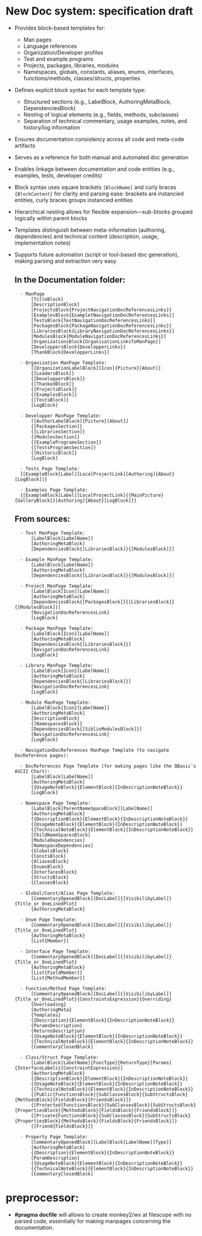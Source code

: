 # New Doc system: specification draft

- Provides block-based templates for:
	- Man pages
	- Language references
	- Organization/Developer profiles
	- Test and example programs
	- Projects, packages, libraries, modules
	- Namespaces, globals, constants, aliases, enums, interfaces, functions/methods, classes/structs, properties
- Defines explicit block syntax for each template type:
	- Structured sections (e.g., LabelBlock, AuthoringMetaBlock, DependenciesBlock)
	- Nesting of logical elements (e.g., fields, methods, subclasses)
	- Separation of technical commentary, usage examples, notes, and history/log information
- Ensures documentation consistency across all code and meta-code artifacts
- Serves as a reference for both manual and automated doc generation
- Enables linkage between documentation and code entities (e.g., examples, tests, developer credits)
- Block syntax uses square brackets `[BlockName]` and curly braces `{BlockContent}` for clarity and parsing ease: brackets are instancied entities, curly braces groups instancied entities
- Hierarchical nesting allows for flexible expansion—sub-blocks grouped logically within parent blocks
- Templates distinguish between meta-information (authoring, dependencies) and technical content (description, usage, implementation notes)
- Supports future automation (script or tool-based doc generation), making parsing and extraction very easy

 	## In the Documentation folder:
	
		- ManPage
			[TitleBlock]
			[DescriptionBlock]
  			[ProjectsBlock{ProjectNavigationDocReferencesLinks}]
  			[ExamplesBlock{ExampletNavigationDocReferencesLinks}]
  			[TestsBlock{TestNavigationDocReferencesLinks}]
  			[PackagesBlock{PackageNavigationDocReferencesLinks}]
  			[LibrariesBlock{LibraryNavigationDocReferencesLinks}]
  			[ModulesBlock{ModuleNavigationDocReferencesLinks}]
			[OrganizationsBlock{OrganisationLinksToManPage}]
			[DeveloppersBlock{DevelopperLinks}]
			[ThankBlock{DevelopperLinks}]
  
		- Organization ManPage Template:
			[[OrganizationLabelBlock][Icon]{Picture}[About]]
			{[LeadersBlock]}
			{[DeveloppersBlock]}
			{[ThankedBlock]}
			{[ProjectsBlock]}
			{[ExamplesBlock]}
			{[TestsBlock]}
			[LogBlock]

		- Developper ManPage Template:
			[[AuthorLabelBlock]{Picture}[About]]
			{[PackagesSection]}
			{[LibrariesSection]}
			{[ModulesSection]}
			{[ExampleProgramsSection]}
			{[TestsProgramsSection]}
			{[HistoricBlock]}
			[LogBlock]
			
		- Tests Page Template:
		{[ExampleBlock[Label][LocalProjectLink][Authoring]{About}[LogBlock]]}
			
		- Examples Page Template:
		{[ExampleBlock[Label][LocalProjectLink]{{MainPicture}{GalleryBlock}}[Authoring]{About}[LogBlock]]}

	## From sources:

		- Test ManPage Template:
			[LabelBlock[LabelName]]
			[AuthoringMetaBlock]
			[DependenciesBlock{[LibrariesBlock]}{[ModulesBlock]}]
		
		- Example ManPage Template:
			[LabelBlock[LabelName]]
			[AuthoringMetaBlock]
			[DependenciesBlock{[LibrariesBlock]}{[ModulesBlock]}]
		
		- Project ManPage Template:
			[LabelBlock[Icon][LabelName]]
			[AuthoringMetaBlock]
			[DependenciesBlock{[PackagesBlock]}{[LibrariesBlock]}{[ModulesBlock]}]
  			{NavigationDocReferencesLink}
			[LogBlock]
	
		- Package ManPage Template:
			[LabelBlock{Icon}[LabelName]]
			[AuthoringMetaBlock]
			[DependenciesBlock{[LibrariesBlock]}]
  			{NavigationDocReferencesLink}
			[LogBlock]
		
		- Library ManPage Template:
			[LabelBlock{Icon}[LabelName]]
			[AuthoringMetaBlock]
			[DependenciesBlock{[LibrariesBlock]}]
  			{NavigationDocReferencesLink}
			[LogBlock]
		
		- Module ManPage Template:
			[LabelBlock{Icon}[LabelName]]
			[AuthoringMetaBlock]
			{DescriptionBlock}
			{[NamespacesBlock]}
			[DependenciesBlock{[SiblinModulesBlock]}]
  			{NavigationDocReferencesLink}
			[LogBlock]

		- NavigationDocReferences ManPage Template (to navigate DocReference pages):

  		- DocReferences Page Template (for making pages like the QBasic's ASCII Chart):
  			[LabelBlock[LabelName]]
  			[AuthoringMetaBlock]
			{{UsageNoteBlock}{ElementBlock}{InDescriptionNoteBlock}}
  			[LogBlock]

		- Namespace Page Template:
			[LabelBlock[ParentNameSpaceBlock][LabelName]]
			{AuthoringMetaBlock}
			{{DescriptionBlock}{ElementBlock}{InDescriptionNoteBlock}}
			{{UsageNoteBlock}{ElementBlock}{InDescriptionNoteBlock}}
			{{TechnicalNoteBlock}{ElementBlock}{InDescriptionNoteBlock}}
			[ChildNameSpacesBlock]
			[ModuleDependencies]
			[NamespaceDependencies]
			{GlobalsBlock}
			{ConstsBlock}
			{AliasesBlock}
			{EnumsBlock}
			{InterfacesBlock}
			{StructsBlock}
			{ClassesBlock}

		- Global/Const/Alias Page Template:
			[CommentaryOpenedBlock][DocLabel]{[VisibilibyLabel]}{Title_or_OneLinedPlot} 	
			{AuthoringMetaBlock}
		
		- Enum Page Template:
			[CommentaryOpenedBlock][DocLabel]{[VisibilibyLabel]}{Title_or_OneLinedPlot} 	
			{AuthoringMetaBlock}
			[List{Member}]
		
		- Interface Page Template:
			[CommentaryOpenedBlock][DocLabel]{[VisibilibyLabel]}{Title_or_OneLinedPlot} 	
			{AuthoringMetaBlock}
			[List{FieldMember}]
			[List{MethodMember}]
	
		- Function/Method Page Template:
		 	[CommentaryOpenedBlock][DocLabel]{[VisibilibyLabel]}{Title_or_OneLinedPlot}{ConstraintsExpression}{Overriding}
		 	{Overloading}
		 	{AuthoringMeta}
		 	{Templates}
		 	{{Description}{ElementBlock}{InDescriptionNoteBlock}}
		 	{ParamsDescription}
		 	{ReturnsDescription}
		 	{{UsageNoteBlock}{ElementBlock}{InDescriptionNoteBlock}}
		 	{{TechnicalNoteBlock}{ElementBlock}{InDescriptionNoteBlock}}
		 	[CommentaryClosedBlock]

		- Class/Struct Page Template:
			[LabelBlock[LabelName]{FuncType}{ReturnType}[Params]{InterfaceLabels}{ConstraintExpression}]
			{AuthoringMetaBlock}
			{{DescriptionBlock}{ElementBlock}{InDescriptionNoteBlock}}
			{{UsageNoteBlock}{ElementBlock}{InDescriptionNoteBlock}}
			{{TechnicalNoteBlock}{ElementBlock}{InDescriptionNoteBlock}}
			{[Public{FunctionsBlock}{SubClassesBlock}{SubStructsBlock}{MethodsBlock}{FieldsBlock}{FriendsBlock}]}
			{[Protected{FunctionsBlock}{SubClassesBlock}{SubStructsBlock}{PropertiesBlock}{MethodsBlock}{FieldsBlock}{FriendsBlock}]}
			{[Private{FunctionsBlock}{SubClassesBlock}{SubStructsBlock}{PropertiesBlock}{MethodsBlock}{FieldsBlock}{FriendsBlock}]}
			{[Friend{FieldsBlock}]}

		- Property Page Template:
			[CommentaryOpenedBlock][LabelBlock[LabelName][Type]] 	
		 	{AuthoringMetaBlock}
		 	{{Description}{ElementBlock}{InDescriptionNoteBlock}}
		 	[ParamDescription]
		 	{{UsageNoteBlock}{ElementBlock}{InDescriptionNoteBlock}}
		 	{{TechnicalNoteBlock}{ElementBlock}{InDescriptionNoteBlock}}
		 	[CommentaryClosedBlock]

# preprocessor:

- **#pragma docfile** will allows to create monkey2/wx at filescope with no parsed code, essentially for making manpages concerning the documentation.
